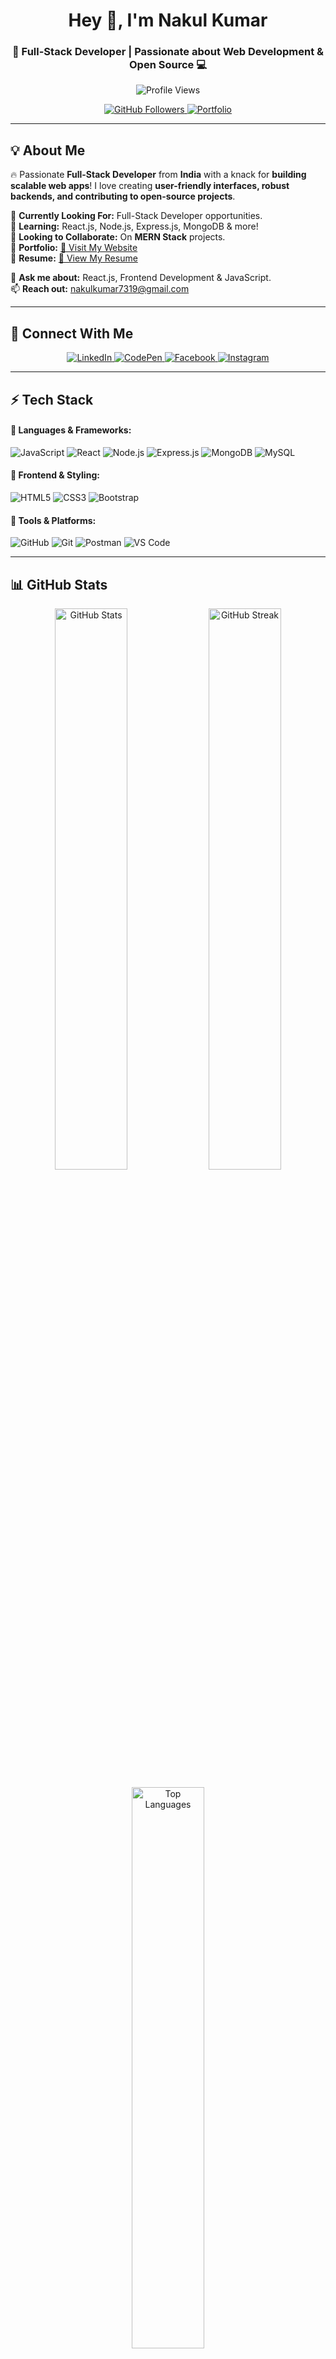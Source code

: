 <h1 align="center">Hey 👋, I'm Nakul Kumar</h1>
<h3 align="center">🚀 Full-Stack Developer | Passionate about Web Development & Open Source 💻</h3>

<p align="center">
  <img src="https://komarev.com/ghpvc/?username=nakulkuma&label=Profile%20views&color=blueviolet&style=flat-square" alt="Profile Views" />
</p>

<p align="center">
  <a href="https://github.com/Nakul-Kumar-07?tab=repositories">
    <img src="https://img.shields.io/github/followers/nakulkuma?label=Follow%20Me&style=social" alt="GitHub Followers" />
  </a>
  <a href="https://nakulkr.netlify.app/">
    <img src="https://img.shields.io/badge/Portfolio-Website-blue?style=flat-square&logo=web&logoColor=white" alt="Portfolio" />
  </a>
</p>

---

## 💡 About Me  

🔥 Passionate **Full-Stack Developer** from **India** with a knack for **building scalable web apps**! I love creating **user-friendly interfaces, robust backends, and contributing to open-source projects**.  

🔭 **Currently Looking For:** Full-Stack Developer opportunities.  
🌱 **Learning:** React.js, Node.js, Express.js, MongoDB & more!  
👯 **Looking to Collaborate:** On **MERN Stack** projects.  
📜 **Portfolio:** [🚀 Visit My Website](https://nakulkr.netlify.app/)  
📄 **Resume:** [📜 View My Resume](https://drive.google.com/file/d/1bKSTobHcWeXdaE5piw-_AkoL4nmngdDd/view?usp=sharing)  

💬 **Ask me about:** React.js, Frontend Development & JavaScript.  
📫 **Reach out:** [nakulkumar7319@gmail.com](mailto:nakulkumar7319@gmail.com)  

---

## 📌 Connect With Me  

<p align="center">
  <a href="https://www.linkedin.com/in/nakul-kumar-727b65233/" target="_blank">
    <img src="https://img.shields.io/badge/LinkedIn-Connect-blue?style=for-the-badge&logo=linkedin" alt="LinkedIn" />
  </a>
  <a href="https://codepen.io/trending" target="_blank">
    <img src="https://img.shields.io/badge/CodePen-Explore-black?style=for-the-badge&logo=codepen" alt="CodePen" />
  </a>
  <a href="https://www.facebook.com/home.php" target="_blank">
    <img src="https://img.shields.io/badge/Facebook-Follow-1877F2?style=for-the-badge&logo=facebook&logoColor=white" alt="Facebook" />
  </a>
  <a href="https://www.instagram.com/nakul.mathur_?igsh=Yjh3MXIxMDNseG9k" target="_blank">
    <img src="https://img.shields.io/badge/Instagram-Follow-E4405F?style=for-the-badge&logo=instagram&logoColor=white" alt="Instagram" />
  </a>
</p>

---

## ⚡ Tech Stack  

#### 🚀 Languages & Frameworks:  
![JavaScript](https://img.shields.io/badge/JavaScript-F7DF1E?style=for-the-badge&logo=javascript&logoColor=black)
![React](https://img.shields.io/badge/React.js-61DAFB?style=for-the-badge&logo=react&logoColor=black)
![Node.js](https://img.shields.io/badge/Node.js-339933?style=for-the-badge&logo=node.js&logoColor=white)
![Express.js](https://img.shields.io/badge/Express.js-000000?style=for-the-badge&logo=express&logoColor=white)
![MongoDB](https://img.shields.io/badge/MongoDB-4EA94B?style=for-the-badge&logo=mongodb&logoColor=white)
![MySQL](https://img.shields.io/badge/MySQL-4479A1?style=for-the-badge&logo=mysql&logoColor=white)  

#### 🎨 Frontend & Styling:  
![HTML5](https://img.shields.io/badge/HTML5-E34F26?style=for-the-badge&logo=html5&logoColor=white)
![CSS3](https://img.shields.io/badge/CSS3-1572B6?style=for-the-badge&logo=css3&logoColor=white)
![Bootstrap](https://img.shields.io/badge/Bootstrap-563D7C?style=for-the-badge&logo=bootstrap&logoColor=white)  

#### 🔧 Tools & Platforms:  
![GitHub](https://img.shields.io/badge/GitHub-181717?style=for-the-badge&logo=github&logoColor=white)
![Git](https://img.shields.io/badge/Git-F05032?style=for-the-badge&logo=git&logoColor=white)
![Postman](https://img.shields.io/badge/Postman-FF6C37?style=for-the-badge&logo=postman&logoColor=white)
![VS Code](https://img.shields.io/badge/VS%20Code-007ACC?style=for-the-badge&logo=visual-studio-code&logoColor=white)  

---

## 📊 GitHub Stats  

<p align="center">
  <img src="https://github-readme-stats.vercel.app/api?username=nakulkuma&show_icons=true&theme=radical" alt="GitHub Stats" width="48%" />
  <img src="https://github-readme-streak-stats.herokuapp.com/?user=nakulkuma&theme=radical" alt="GitHub Streak" width="48%" />
</p>

<p align="center">
  <img src="https://github-readme-stats.vercel.app/api/top-langs?username=nakulkuma&show_icons=true&theme=radical&layout=compact" alt="Top Languages" width="48%" />
</p>

---

## 🔥 Fun Fact  
🚀 The best way to learn is **by building projects**! Check out my repositories and let's **collaborate on something awesome!**  

⭐ **Don't forget to star my repositories!** It motivates me to keep sharing amazing projects.  

---

### Made with ❤️ by **Nakul Kumar**  

